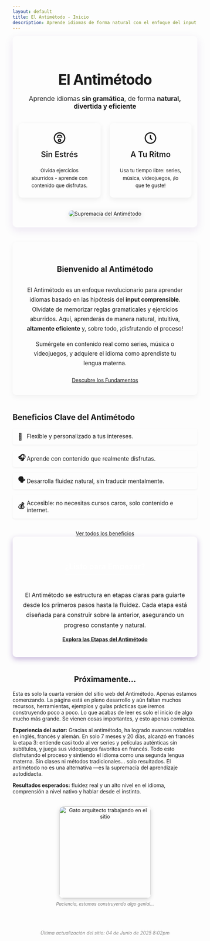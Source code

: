 ```yaml
---
layout: default
title: El Antimétodo - Inicio
description: Aprende idiomas de forma natural con el enfoque del input comprensible. Sin gramática, de forma natural y divertida.
---
```


<div class="hero-section">
  <div class="hero-content">
    <h1>El Antimétodo</h1>
    <p class="subtitle">Aprende idiomas <strong>sin gramática</strong>, de forma <strong>natural, divertida y eficiente</strong></p>
  </div>
  <div class="hero-cards-container">
    <div class="hero-card">
      <div class="hero-card-icon">
        <svg xmlns="http://www.w3.org/2000/svg" viewBox="0 0 24 24" fill="currentColor" width="48px" height="48px">
          <path d="M12 2C6.486 2 2 6.486 2 12s4.486 10 10 10 10-4.486 10-10S17.514 2 12 2zm0 18c-4.411 0-8-3.589-8-8s3.589-8 8-8 8 3.589 8 8-3.589 8-8 8z"/>
          <path d="M12 6c-1.952 0-3.669 1.255-4.531 3.043-.22.459-.035.99.424 1.21.459.221.99.035 1.21-.424C9.698 8.797 10.789 8 12 8s2.302.797 2.897 1.829c.22.459.751.644 1.21.424.459-.22.644-.751.424-1.21C15.669 7.255 13.952 6 12 6z"/>
          <path d="M12 13c-1.654 0-3 1.346-3 3s1.346 3 3 3 3-1.346 3-3-1.346-3-3-3zm0 4c-.551 0-1-.449-1-1s.449-1 1-1 1 .449 1 1-.449 1-1 1z"/>
          <path d="M7.5 11.5c-.275 0-.5-.225-.5-.5s.225-.5.5-.5h9c.275 0 .5.225.5.5s-.225.5-.5.5h-9z"/>
        </svg>
      </div>
      <h2>Sin Estrés</h2>
      <p>Olvida ejercicios aburridos - aprende con contenido que disfrutas.</p>
    </div>
    <div class="hero-card">
      <div class="hero-card-icon">
        <svg xmlns="http://www.w3.org/2000/svg" viewBox="0 0 24 24" fill="currentColor" width="48px" height="48px"><path d="M12 2C6.486 2 2 6.486 2 12s4.486 10 10 10 10-4.486 10-10S17.514 2 12 2zm0 18c-4.411 0-8-3.589-8-8s3.589-8 8-8 8 3.589 8 8-3.589 8-8 8z"></path><path d="M13 7h-2v5.414l3.293 3.293 1.414-1.414L13 11.586V7z"></path></svg>
      </div>
      <h2>A Tu Ritmo</h2>
      <p>Usa tu tiempo libre: series, música, videojuegos, ¡lo que te guste!</p>
    </div>
  </div>

  <div class="hero-image-container">
    <img src="{{ '/assets/supremacy.jpg' | relative_url }}" alt="Supremacía del Antimétodo" class="hero-main-image">
  </div>
</div>


<style>
.hero-section { 
    text-align: center; 
    padding: 2.5rem 1rem 1.8rem 1rem; /* Reducido padding vertical */
    margin-bottom: 40px; 
    background-color: var(--card-background); 
    border-radius: 12px; 
    box-shadow: 0 8px 25px rgba(74, 20, 140, 0.1); 
    border: 1px solid var(--light-purple-color); 
}
.hero-content h1 { 
    font-family: var(--font-primary);
    border-bottom: none; 
    font-size: 2.8em; /* Reducido de 3em */
    margin-bottom: 0.25em; /* Reducido espacio debajo del H1 */
    color: var(--primary-color);
    font-weight: 700;
    letter-spacing: -1px; 
}
.hero-content .subtitle { 
    font-family: var(--font-secondary);
    font-size: 1.25em; /* Reducido de 1.35em */
    color: var(--secondary-color); 
    margin-bottom: 2.2rem; /* Reducido espacio debajo del subtítulo */
    font-weight: 400;
}
.hero-cards-container { 
    display: flex; 
    gap: 25px; 
    margin-top: 1.8rem; /* Reducido espacio sobre las cards */
    justify-content: center; 
    flex-wrap: wrap; 
}
.hero-card { 
    background: linear-gradient(145deg, var(--card-background), #fdfcff); 
    padding: 22px 28px; /* Reducido padding de las cards */
    border-radius: 10px; 
    box-shadow: 0 5px 15px rgba(0,0,0,0.07); 
    flex: 1; 
    max-width: 310px; /* Ligeramente más pequeñas */
    border-top: 4px solid var(--secondary-color); 
    transition: transform 0.3s ease, box-shadow 0.3s ease;
    display: flex;
    flex-direction: column;
    align-items: center; 
}
.hero-card:hover { 
    transform: translateY(-8px); 
    box-shadow: 0 10px 20px rgba(123, 31, 162, 0.15); 
}
.hero-card-icon {
    margin-bottom: 0.8rem; /* Menos espacio */
    color: var(--secondary-color); 
}
.hero-card-icon svg {
    width: 38px; /* Iconos un poco más pequeños */
    height: 38px;
}
.hero-card h2 { 
    font-family: var(--font-primary);
    color: var(--primary-color); 
    border-bottom: none; 
    font-size: 1.5em; /* Reducido */
    margin-top: 0; 
    margin-bottom: 0.5rem; /* Menos espacio */
    font-weight: 600;
}
.hero-card p { 
    font-family: var(--font-secondary);
    font-size: 0.95em; /* Ligeramente más pequeño */
    line-height: 1.55; /* Ajustado */
    color: var(--text-light-color);
    margin-bottom: 0; 
}

.hero-image-container {
    margin-top: 2.2rem; /* Reducido espacio sobre la imagen */
}
.hero-main-image {
    max-width: 65%; /* Reducido tamaño de la imagen */
    height: auto; 
    border-radius: 10px; 
    border: 3px solid var(--grey-border-color); 
    box-shadow: 0 6px 18px rgba(0,0,0,0.1); 
}

.content-section {
  margin-bottom: 3rem;
  padding: 2rem;
  background-color: var(--card-background);
  border-radius: 10px;
  box-shadow: 0 5px 15px rgba(0,0,0,0.05);
}
.content-section .section-title { 
    text-align: center;
    margin-bottom: 2rem;
}
.content-section .section-subtitle { 
    text-align: center;
    font-size: 1.15em;
    color: var(--text-light-color);
    margin-top: -1.5rem;
    margin-bottom: 2rem;
}

@media (max-width: 768px) {
    .hero-section { padding: 2rem 1rem 1.5rem 1rem; } /* Ajustar padding en móvil */
    .hero-content h1 { font-size: 2.2em; } /* Más pequeño en móvil */
    .hero-content .subtitle { font-size: 1.1em; margin-bottom: 1.8rem; } /* Más pequeño en móvil */
    .hero-cards-container { flex-direction: column; gap: 20px; align-items: center;}
    .hero-card { max-width: 90%; padding: 20px; } 
    .hero-main-image { max-width: 85%; } /* Ligeramente más grande en móvil que el 70% de desktop */
    .content-section { padding: 1.5rem; }
}
</style>

<!-- CONTENIDO PRINCIPAL (El resto de tu index.md) -->
<main class="content-wrapper"> 

  <section class="content-section"> 
    <h2 class="section-title">Bienvenido al Antimétodo</h2>
    <p style="font-size: 1.1em; text-align: center; color: var(--text-light-color); line-height: 1.7;"> 
      El Antimétodo es un enfoque revolucionario para aprender idiomas basado en las hipótesis del <strong>input comprensible</strong>. Olvídate de memorizar reglas gramaticales y ejercicios aburridos. Aquí, aprenderás de manera natural, intuitiva, <strong>altamente eficiente</strong> y, sobre todo, ¡disfrutando el proceso!
    </p>
    <p style="font-size: 1.1em; text-align: center; color: var(--text-light-color); line-height: 1.7;"> 
      Sumérgete en contenido real como series, música o videojuegos, y adquiere el idioma como aprendiste tu lengua materna.
    </p>
    <div style="text-align: center; margin-top: 1.5rem;">
      <a href="{{ '/fundamentos' | relative_url }}" class="btn btn-primary">Descubre los Fundamentos</a>
    </div>
  </section>

  <section> 
    <h2>Beneficios Clave del Antimétodo</h2>
    <ul style="list-style-type: none; padding-left: 0; font-size: 1.1em;">
      <li style="margin-bottom: 1rem; padding: 0.8rem 0.8rem 0.8rem 2.5em; position: relative; background-color: var(--card-background); border-radius: 6px; box-shadow: 0 2px 5px rgba(0,0,0,0.05); border-left: 4px solid var(--secondary-color);">
        <span style="position: absolute; left: 0.8em; top: 50%; transform: translateY(-50%); color: var(--secondary-color); font-weight: bold; font-size:1.2em;">🧘</span> Flexible y personalizado a tus intereses. 
      </li>
      <li style="margin-bottom: 1rem; padding: 0.8rem 0.8rem 0.8rem 2.5em; position: relative; background-color: var(--card-background); border-radius: 6px; box-shadow: 0 2px 5px rgba(0,0,0,0.05); border-left: 4px solid var(--secondary-color);">
        <span style="position: absolute; left: 0.8em; top: 50%; transform: translateY(-50%); color: var(--secondary-color); font-weight: bold; font-size:1.2em;">🎧</span> Aprende con contenido que realmente disfrutas. 
      </li>
      <li style="margin-bottom: 1rem; padding: 0.8rem 0.8rem 0.8rem 2.5em; position: relative; background-color: var(--card-background); border-radius: 6px; box-shadow: 0 2px 5px rgba(0,0,0,0.05); border-left: 4px solid var(--secondary-color);">
        <span style="position: absolute; left: 0.8em; top: 50%; transform: translateY(-50%); color: var(--secondary-color); font-weight: bold; font-size:1.2em;">🗣️</span> Desarrolla fluidez natural, sin traducir mentalmente.
      </li>
      <li style="margin-bottom: 1rem; padding: 0.8rem 0.8rem 0.8rem 2.5em; position: relative; background-color: var(--card-background); border-radius: 6px; box-shadow: 0 2px 5px rgba(0,0,0,0.05); border-left: 4px solid var(--secondary-color);">
        <span style="position: absolute; left: 0.8em; top: 50%; transform: translateY(-50%); color: var(--secondary-color); font-weight: bold; font-size:1.2em;">💰</span> Accesible: no necesitas cursos caros, solo contenido e internet.
      </li>
    </ul>
    <div style="text-align: center; margin-top: 2rem;">
      <a href="{{ '/beneficios' | relative_url }}" class="btn">Ver todos los beneficios</a>
    </div>
  </section>

  <section style="margin-bottom: 3rem; text-align: center; padding: 2.5rem 1.5rem; background-image: linear-gradient(135deg, var(--primary-color) 0%, var(--secondary-color) 100%); border-radius: 10px; box-shadow: 0 6px 15px rgba(74, 20, 140, 0.3);">
    <h2 style="color: white; border-bottom: 2px solid rgba(255,255,255,0.5); padding-bottom: 0.5rem; display: inline-block;">¿Listo para Empezar?</h2>
    <p style="font-size: 1.15em; color: var(--light-purple-color); margin-top: 1.5rem; line-height: 1.7;">
      El Antimétodo se estructura en etapas claras para guiarte desde los primeros pasos hasta la fluidez. Cada etapa está diseñada para construir sobre la anterior, asegurando un progreso constante y natural.
    </p>
    <a href="{{ '/etapas' | relative_url }}" class="btn" style="margin-top: 1.5rem; background-color: white; color: var(--primary-color) !important; font-weight: bold;">Explora las Etapas del Antimétodo</a>
  </section>
  
  <section> 
     <h2 style="text-align: center;">Próximamente...</h2>
     <p style="text-align: left; color: var(--text-light-color);">Esta es solo la cuarta versión del sitio web del Antimétodo. Apenas estamos comenzando. La página está en pleno desarrollo y aún faltan muchos recursos, herramientas, ejemplos y guías prácticas que iremos construyendo poco a poco. Lo que acabas de leer es solo el inicio de algo mucho más grande. Se vienen cosas importantes, y esto apenas comienza.</p>
     <p style="text-align: left; color: var(--text-light-color);"><strong>Experiencia del autor:</strong> Gracias al antimétodo, ha logrado avances notables en inglés, francés y alemán. En solo 7 meses y 20 días, alcanzó en francés la etapa 3: entiende casi todo al ver series y películas auténticas sin subtítulos, y juega sus videojuegos favoritos en francés. Todo esto disfrutando el proceso y sintiendo el idioma como una segunda lengua materna. Sin clases ni métodos tradicionales… solo resultados. El antimétodo no es una alternativa —es la supremacía del aprendizaje autodidacta.</p>
     <p style="text-align: left; color: var(--text-light-color);"><strong>Resultados esperados:</strong> fluidez real y un alto nivel en el idioma, comprensión a nivel nativo y hablar desde el instinto.</p>
     <div style="margin-top: 2rem; text-align: center;">
      <img src="{{ '/assets/gato_arquitecto_construccion.jpg' | relative_url }}" 
           alt="Gato arquitecto trabajando en el sitio" 
           style="
             width: 250px;
             border-radius: 12px;
             box-shadow: 0 4px 12px rgba(0, 0, 0, 0.15);
             border: 3px solid var(--light-purple-color);
           ">
        <p style="font-size:0.85em; color: #777; margin-top: 0.5rem;"><em>Paciencia, estamos construyendo algo genial...</em></p>
    </div>
    <p style="text-align: center; font-size: 0.9em; color: #888; margin-top: 3rem; border-top: 1px dashed var(--light-purple-color); padding-top: 1rem;">
   <em>Última actualización del sitio: 04 de Junio de 2025 8:02pm</em>
 </p>
  </section>

</main>
